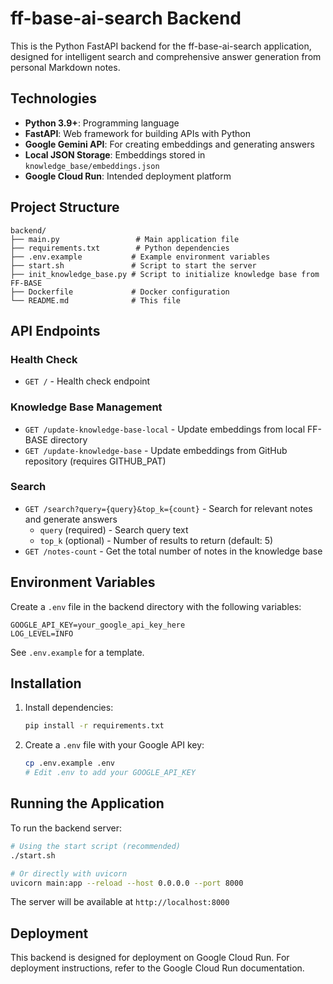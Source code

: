 # ff-base-ai-search Backend

This is the Python FastAPI backend for the ff-base-ai-search application, designed for intelligent search and comprehensive answer generation from personal Markdown notes.

## Technologies

- **Python 3.9+**: Programming language
- **FastAPI**: Web framework for building APIs with Python
- **Google Gemini API**: For creating embeddings and generating answers
- **Local JSON Storage**: Embeddings stored in `knowledge_base/embeddings.json`
- **Google Cloud Run**: Intended deployment platform

## Project Structure

```
backend/
├── main.py                 # Main application file
├── requirements.txt        # Python dependencies
├── .env.example           # Example environment variables
├── start.sh               # Script to start the server
├── init_knowledge_base.py # Script to initialize knowledge base from FF-BASE
├── Dockerfile             # Docker configuration
└── README.md              # This file
```

## API Endpoints

### Health Check
- `GET /` - Health check endpoint

### Knowledge Base Management
- `GET /update-knowledge-base-local` - Update embeddings from local FF-BASE directory
- `GET /update-knowledge-base` - Update embeddings from GitHub repository (requires GITHUB_PAT)

### Search
- `GET /search?query={query}&top_k={count}` - Search for relevant notes and generate answers
  - `query` (required) - Search query text
  - `top_k` (optional) - Number of results to return (default: 5)
- `GET /notes-count` - Get the total number of notes in the knowledge base

## Environment Variables

Create a `.env` file in the backend directory with the following variables:

```
GOOGLE_API_KEY=your_google_api_key_here
LOG_LEVEL=INFO
```

See `.env.example` for a template.

## Installation

1. Install dependencies:
   ```bash
   pip install -r requirements.txt
   ```

2. Create a `.env` file with your Google API key:
   ```bash
   cp .env.example .env
   # Edit .env to add your GOOGLE_API_KEY
   ```

## Running the Application

To run the backend server:

```bash
# Using the start script (recommended)
./start.sh

# Or directly with uvicorn
uvicorn main:app --reload --host 0.0.0.0 --port 8000
```

The server will be available at `http://localhost:8000`

## Deployment

This backend is designed for deployment on Google Cloud Run. For deployment instructions, refer to the Google Cloud Run documentation.